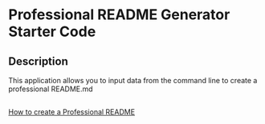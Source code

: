# Professional README Generator Starter Code

## Description

This application allows you to input data from the command line to create a professional README.md

## 
[How to create a Professional README](https://coding-boot-camp.github.io/full-stack/github/professional-readme-guide)
